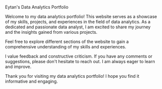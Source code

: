 Eytan's Data Analytics Portfolio

Welcome to my data analytics portfolio! This website serves as a showcase of my skills, projects, and experiences in the field of data analytics. As a dedicated and passionate data analyst, I am excited to share my journey and the insights gained from various projects.

Feel free to explore different sections of the website to gain a comprehensive understanding of my skills and experiences. 

I value feedback and constructive criticism. If you have any comments or suggestions, please don't hesitate to reach out. I am always eager to learn and improve.

Thank you for visiting my data analytics portfolio! I hope you find it informative and engaging.
